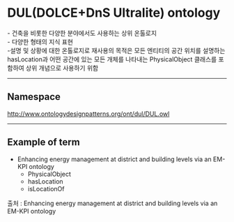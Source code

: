 # DUL(DOLCE+DnS Ultralite) ontology

&#45; 건축을 비롯한 다양한 분야에서도 사용하는 상위 온톨로지 <br/>
&#45; 다양한 형태의 지식 표현 <br/>
&#45;설명 및 상황에 대한 온톨로지로 재사용의 목적은 모든 엔티티의 공간 위치를 설명하는 hasLocation과 어떤 공간에 있는 모든 개체를 나타내는 PhysicalObject 클래스를 포함하여 상위 개념으로 사용하기 위함

---
## Namespace

http://www.ontologydesignpatterns.org/ont/dul/DUL.owl

---

## Example of term

- Enhancing energy management at district and building levels via an EM-KPI ontology
	- PhysicalObject
	- hasLocation
	- isLocationOf

출처 :  Enhancing energy management at district and building levels via an EM-KPI ontology